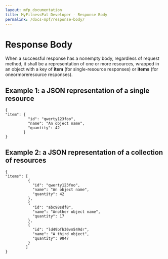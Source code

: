 ```yaml
---
layout: mfp_documentation
title: MyFitnessPal Developer - Response Body
permalink: /docs-mpf/response-body/
---
```


# Response Body

When a successful response has a nonempty body, regardless of request method, it shall be a representation of one or more resources, wrapped in an object with a key of **​item**​ (for single-resource responses) or **​items**​ (for one­or­more­resource responses).

## Example 1: a JSON representation of a single resource

    {
    "item": {
              "id": "qwerty123foo",
              "name": "An object name",
              "quantity": 42
            } 
    }
    
## Example 2: a JSON representation of a collection of resources

    {
    "items": [
              {
                "id": "qwerty123foo",
                "name": "An object name",
                "quantity": 42
              }, 
              {
                "id": "abc98sdf8",
                "name": "Another object name",
                "quantity": 17
              }, 
              {
                "id": "ld49bfh30vm549dr",
                "name": "A third object",
                "quantity": 9847
              } 
             ]   
    }